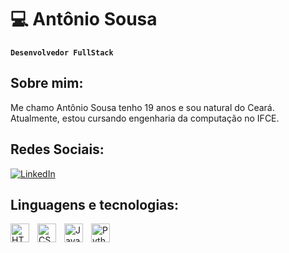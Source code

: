 # 💻 Antônio Sousa
**`Desenvolvedor FullStack`**

## Sobre mim:
Me chamo Antônio Sousa tenho 19 anos e sou natural do Ceará. Atualmente, estou cursando engenharia da computação no IFCE.

## Redes Sociais:
[![LinkedIn](https://img.shields.io/badge/LinkedIn-%230077B5.svg?logo=linkedin&logoColor=white)](https://www.linkedin.com/in/antônio-sousa) 

## Linguagens e tecnologias:
<img 
    align="left" 
    alt="HTML" 
    title="HTML"
    width="30px" 
    style="padding-right: 10px;" 
    src="https://cdn.jsdelivr.net/gh/devicons/devicon@latest/icons/html5/html5-original.svg" 
/>
<img 
    align="left" 
    alt="CSS" 
    title="CSS"
    width="30px" 
    style="padding-right: 10px;" 
    src="https://cdn.jsdelivr.net/gh/devicons/devicon@latest/icons/css3/css3-original.svg" 
/>
<img 
    align="left" 
    alt="JavaScript" 
    title="JavaScript"
    width="30px" 
    style="padding-right: 10px;" 
    src="https://cdn.jsdelivr.net/gh/devicons/devicon@latest/icons/javascript/javascript-original.svg" 
/>
<img 
    align="left" 
    alt="Python" 
    title="Python"
    width="30px" 
    style="padding-right: 10px;" 
    src="https://cdn.jsdelivr.net/gh/devicons/devicon@latest/icons/python/python-original.svg" 
/>
